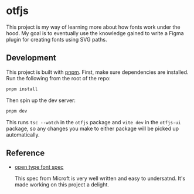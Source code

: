 # otfjs

This project is my way of learning more about how fonts work under the hood. My goal is to eventually use the knowledge gained to write a Figma plugin for creating fonts using SVG paths.

## Development

This project is built with [pnpm]. First, make sure dependencies are installed. Run the following from the root of the repo:

```sh
pnpm install
```

Then spin up the dev server:

```sh
pnpm dev
```

This runs `tsc --watch` in the `otfjs` package and `vite dev` in the `otfjs-ui` package, so any changes you make to either package will be picked up automatically.

## Reference

- [open type font spec][otf-spec]

  This spec from Microft is very well written and easy to undersatnd. It's made working on this project a delight.

[pnpm]: https://pnpm.io/
[otf-spec]: https://learn.microsoft.com/en-us/typography/opentype/spec/
